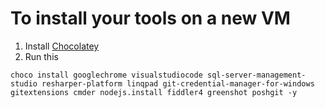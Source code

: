 # To install your tools on a new VM
1. Install [Chocolatey](https://chocolatey.org/)
1. Run this
```
choco install googlechrome visualstudiocode sql-server-management-studio resharper-platform linqpad git-credential-manager-for-windows gitextensions cmder nodejs.install fiddler4 greenshot poshgit -y
```